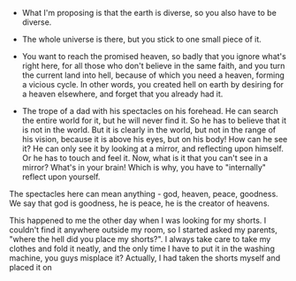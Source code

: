 



- What I'm proposing is that the earth is diverse, so you also have to be diverse.
- The whole universe is there, but you stick to one small piece of it.
- You want to reach the promised heaven, so badly that you ignore what's right here, for all those who don't believe in the same faith, and you turn the current land into hell, because of which you need a heaven, forming a vicious cycle. In other words, you created hell on earth by desiring for a heaven elsewhere, and forget that you already had it.

- The trope of a dad with his spectacles on his forehead.
He can search the entire world for it, but he will never find it. So he has to believe that it is not in the world. But it is clearly in the world, but not in the range of his vision, because it is above his eyes, but on his body! How can he see it? He can only see it by looking at a mirror, and reflecting upon himself. Or he has to touch and feel it. Now, what is it that you can't see in a mirror? What's in your brain! Which is why, you have to "internally" reflect upon yourself.

The spectacles here can mean anything - god, heaven, peace, goodness. We say that god is goodness, he is peace, he is the creator of heavens.

This happened to me the other day when I was looking for my shorts. I couldn't find it anywhere outside my room, so I started asked my parents, "where the hell did you place my shorts?". I always take care to take my clothes and fold it neatly, and the only time I have to put it in the washing machine, you guys misplace it? Actually, I had taken the shorts myself and placed it on 
